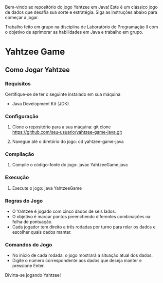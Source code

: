 Bem-vindo ao repositório do jogo Yahtzee em Java! Este é um clássico jogo de dados que desafia sua sorte e estratégia. Siga as instruções abaixo para começar a jogar.

Trabalho feito em grupo na disciplina de Laboratório de Programação II com o objetivo de aprimorar as habilidades em Java e trabalho em grupo.

# Yahtzee Game
## Como Jogar Yahtzee
### Requisitos
Certifique-se de ter o seguinte instalado em sua máquina:
- Java Development Kit (JDK)

### Configuração
1. Clone o repositório para a sua máquina:
git clone https://github.com/seu-usuario/yahtzee-game-java.git

2. Navegue até o diretório do jogo:
cd yahtzee-game-java

### Compilação
1. Compile o código-fonte do jogo:
javac YahtzeeGame.java

### Execução
1. Execute o jogo:
java YahtzeeGame

### Regras do Jogo
- O Yahtzee é jogado com cinco dados de seis lados.
- O objetivo é marcar pontos preenchendo diferentes combinações na folha de pontuação.
- Cada jogador tem direito a três rodadas por turno para rolar os dados e escolher quais dados manter.

### Comandos do Jogo
- No início de cada rodada, o jogo mostrará a situação atual dos dados.
- Digite o número correspondente aos dados que deseja manter e pressione Enter.

Divirta-se jogando Yahtzee!
